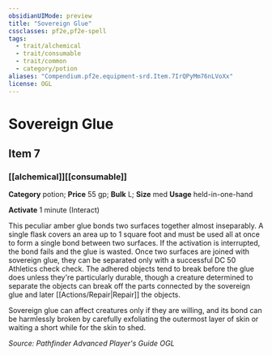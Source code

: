 ```yaml
---
obsidianUIMode: preview
title: "Sovereign Glue"
cssclasses: pf2e,pf2e-spell
tags:
  - trait/alchemical
  - trait/consumable
  - trait/common
  - category/potion
aliases: "Compendium.pf2e.equipment-srd.Item.7IrQPyMm76nLVoXx"
license: OGL
---
```

# Sovereign Glue
## Item 7
### [[alchemical]][[consumable]]

**Category** potion; 
**Price** 55 gp; 
**Bulk** L; **Size** med
**Usage** held-in-one-hand

**Activate** 1 minute (Interact)

This peculiar amber glue bonds two surfaces together almost inseparably. A single flask covers an area up to 1 square foot and must be used all at once to form a single bond between two surfaces. If the activation is interrupted, the bond fails and the glue is wasted. Once two surfaces are joined with sovereign glue, they can be separated only with a successful DC 50 Athletics check check. The adhered objects tend to break before the glue does unless they're particularly durable, though a creature determined to separate the objects can break off the parts connected by the sovereign glue and later [[Actions/Repair|Repair]] the objects.

Sovereign glue can affect creatures only if they are willing, and its bond can be harmlessly broken by carefully exfoliating the outermost layer of skin or waiting a short while for the skin to shed.

*Source: Pathfinder Advanced Player's Guide*
*OGL*